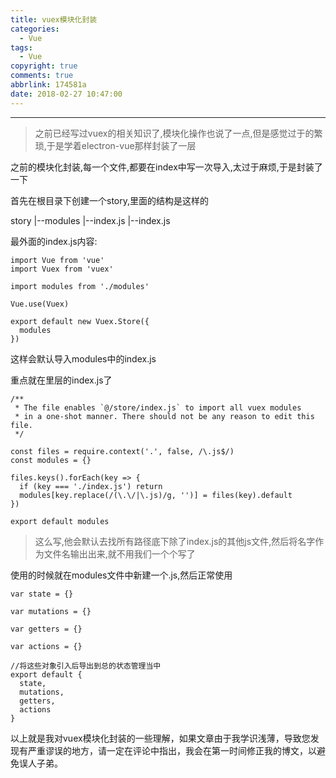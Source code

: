 ```yaml
---
title: vuex模块化封装
categories:
  - Vue
tags:
  - Vue
copyright: true
comments: true
abbrlink: 174581a
date: 2018-02-27 10:47:00
---
```


<hr style='filter:progid:DXImageTransform.Microsoft.Glow(color=#FF0000,strength=10)' color='#FF0000' size='1' />

> 之前已经写过vuex的相关知识了,模块化操作也说了一点,但是感觉过于的繁琐,于是学着electron-vue那样封装了一层

<!--more-->

之前的模块化封装,每一个文件,都要在index中写一次导入,太过于麻烦,于是封装了一下


首先在根目录下创建一个story,里面的结构是这样的

story
  |--modules
      |--index.js
  |--index.js


最外面的index.js内容: 

```
import Vue from 'vue'
import Vuex from 'vuex'

import modules from './modules'

Vue.use(Vuex)

export default new Vuex.Store({
  modules
})

```

这样会默认导入modules中的index.js

重点就在里层的index.js了

```
/**
 * The file enables `@/store/index.js` to import all vuex modules
 * in a one-shot manner. There should not be any reason to edit this file.
 */

const files = require.context('.', false, /\.js$/)
const modules = {}

files.keys().forEach(key => {
  if (key === './index.js') return
  modules[key.replace(/(\.\/|\.js)/g, '')] = files(key).default
})

export default modules

```

> 这么写,他会默认去找所有路径底下除了index.js的其他js文件,然后将名字作为文件名输出出来,就不用我们一个个写了


使用的时候就在modules文件中新建一个.js,然后正常使用

```
var state = {}

var mutations = {}

var getters = {}

var actions = {}

//将这些对象引入后导出到总的状态管理当中
export default {
  state,
  mutations,
  getters,
  actions
}

```


以上就是我对vuex模块化封装的一些理解，如果文章由于我学识浅薄，导致您发现有严重谬误的地方，请一定在评论中指出，我会在第一时间修正我的博文，以避免误人子弟。